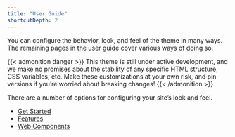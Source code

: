 ```yaml
---
title: "User Guide"
shortcutDepth: 2
---
```


You can configure the behavior, look, and feel of the theme in many ways.
The remaining pages in the user guide cover various ways of doing so.

{{< admonition danger >}}
This theme is still under active development, and we make no promises about the
stability of any specific HTML structure, CSS variables, etc. Make these
customizations at your own risk, and pin versions if you’re worried about
breaking changes!
{{< /admonition >}}

There are a number of options for configuring your site’s look and feel.

- [Get Started](/user_guide/getstarted)
- [Features](/user_guide/features)
- [Web Components](/user_guide/web-components)
